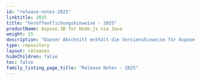 ```yaml
---
id: "release-notes-2025"
linktitle: 2025
title: "Veröffentlichungshinweise - 2025"
productName: Aspose.3D for Node.js via Java
weight: 15
description: "Dieser Abschnitt enthält die Versionshinweise für Aspose.3D für Node.js über Java für das Jahr 2025. In diesen Versionshinweisen veröffentlichen wir die Liste der behobenen Probleme in der aktuellen Version sowie alle öffentlichen API- und Verhaltensänderungen."
type: repository
layout: releases
hideChildren: false
toc: false
family_listing_page_title: "Release Notes - 2025"
---
```


